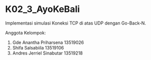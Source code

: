 # K02_3_AyoKeBali
Implementasi simulasi Koneksi TCP di atas UDP dengan Go-Back-N.

Anggota Kelompok:
1. Gde Anantha Priharsena       13519026
2. Shifa Salsabiila             13519106
3. Andres Jerriel Sinabutar     13519218
